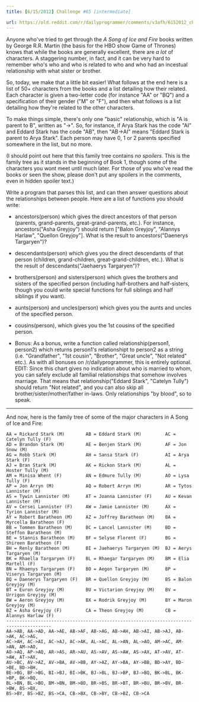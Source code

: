 ```yaml
---
title: [6/15/2012] Challenge #65 [intermediate]

url: https://old.reddit.com/r/dailyprogrammer/comments/v3afh/6152012_challenge_65_intermediate/
---
```


Anyone who've tried to get through the *A Song of Ice and Fire* books written by George R.R. Martin (the basis for the HBO show Game of Thrones) knows that while the books are generally excellent, there are *a lot* of characters. A staggering number, in fact, and it can be very hard to remember who's who and who is related to who and who had an incestual relationship with what sister or brother.

So, today, we make that a little bit easier! What follows at the end here is a list of 50+ characters from the books and a list detailing how their related. Each character is given a two-letter code (for instance "AA" or "BQ") and a specification of their gender ("M" or "F"), and then what follows is a list detailing how they're related to the other characters. 

To make things simple, there's only one "basic" relationship, which is "A is parent to B", written as "->". So, for instance, if Arya Stark has the code "AI" and Eddard Stark has the code "AB", then "AB->AI" means "Eddard Stark is parent to Arya Stark". Each person may have 0, 1 or 2 parents specified somewhere in the list, but no more.

(I should point out here that this family tree contains *no spoilers*. This is the family tree as it stands in the beginning of Book 1, though some of the characters you wont meet until much later. For those of you who've read the books or seen the show, please don't put any spoilers in the comments, even in hidden spoiler text.)

Write a program that parses this list, and can then answer questions about the relationships between people. Here are a list of functions you should write:

* ancestors(person) which gives the direct ancestors of that person (parents, grand-parents, great-grand-parents, etc.). For instance, ancestors("Asha Greyjoy") should return ["Balon Greyjoy", "Alannys Harlaw", "Quellon Greyjoy"]. What is the result to ancestors("Daenerys Targaryen")?

* descendants(person) which gives you the direct descendants of that person (children, grand-children, great-grand-children, etc.). What is the result of descendants("Jaehaerys Targaryen")?

* brothers(person) and sisters(person) which gives the brothers and sisters of the specified person (including half-brothers and half-sisters, though you could write special functions for full siblings and half siblings if you want).

* aunts(person) and uncles(person) which gives you the aunts and uncles of the specified person.

* cousins(person), which gives you the 1st cousins of the specified person.

* Bonus: As a bonus, write a function called relationship(person1, person2) which returns person1's relationshipt to person2 as a string (i.e. "Grandfather", "1st cousin", "Brother", "Great uncle", "Not related" etc.). As with all bonuses on /r/dailyprogrammer, this is entirely optional. EDIT: Since this chart gives no indication about who is married to whom, you can safely exclude all familial relationships that somehow involves marriage. That means that relationship("Eddard Stark", "Catelyn Tully") should return "Not related", and you can also skip all brother/sister/mother/father in-laws. Only relationships "by blood", so to speak. 

***


And now, here is the family tree of some of the major characters in A Song of Ice and Fire:

    AA = Rickard Stark (M)        AB = Eddard Stark (M)         AC = Catelyn Tully (F)        
    AD = Brandon Stark (M)        AE = Benjen Stark (M)         AF = Jon Snow (M)             
    AG = Robb Stark (M)           AH = Sansa Stark (F)          AI = Arya Stark (F)           
    AJ = Bran Stark (M)           AK = Rickon Stark (M)         AL = Hoster Tully (M)         
    AM = Minisa Whent (F)         AN = Edmure Tully (M)         AO = Lysa Tully (F)           
    AP = Jon Arryn (M)            AQ = Robert Arryn (M)         AR = Tytos Lannister (M)      
    AS = Tywin Lannister (M)      AT = Joanna Lannister (F)     AU = Kevan Lannister (M)      
    AV = Cersei Lannister (F)     AW = Jamie Lannister (M)      AX = Tyrion Lannister (M)     
    AY = Robert Baratheon (M)     AZ = Joffrey Baratheon (M)    BA = Myrcella Baratheon (F)   
    BB = Tommen Baratheon (M)     BC = Lancel Lannister (M)     BD = Steffon Baratheon (M)    
    BE = Stannis Baratheon (M)    BF = Selyse Florent (F)       BG = Shireen Baratheon (F)    
    BH = Renly Baratheon (M)      BI = Jaehaerys Targaryen (M)  BJ = Aerys Targaryen (M)      
    BK = Rhaella Targaryen (F)    BL = Rhaegar Targaryen (M)    BM = Elia Martell (F)         
    BN = Rhaenys Targaryen (F)    BO = Aegon Targaryen (M)      BP = Viserys Targaryen (M)    
    BQ = Daenerys Targaryen (F)   BR = Quellon Greyjoy (M)      BS = Balon Greyjoy (M)        
    BT = Euron Greyjoy (M)        BU = Victarion Greyjoy (M)    BV = Urrigon Greyjoy (M)      
    BW = Aeron Greyjoy (M)        BX = Rodrik Greyjoy (M)       BY = Maron Greyjoy (M)        
    BZ = Asha Greyjoy (F)         CA = Theon Greyjoy (M)        CB = Alannys Harlaw (F)       
    ---------------------------------------------------------------------------------------
    AA->AB, AA->AD, AA->AE, AB->AF, AB->AG, AB->AH, AB->AI, AB->AJ, AB->AK, AC->AG, 
    AC->AH, AC->AI, AC->AJ, AC->AK, AL->AC, AL->AN, AL->AO, AM->AC, AM->AN, AM->AO, 
    AO->AQ, AP->AQ, AR->AS, AR->AU, AS->AV, AS->AW, AS->AX, AT->AV, AT->AW, AT->AX, 
    AU->BC, AV->AZ, AV->BA, AV->BB, AY->AZ, AY->BA, AY->BB, BD->AY, BD->BE, BD->BH, 
    BE->BG, BF->BG, BI->BJ, BI->BK, BJ->BL, BJ->BP, BJ->BQ, BK->BL, BK->BP, BK->BQ, 
    BL->BN, BL->BO, BM->BN, BM->BO, BR->BS, BR->BT, BR->BU, BR->BV, BR->BW, BS->BX, 
    BS->BY, BS->BZ, BS->CA, CB->BX, CB->BY, CB->BZ, CB->CA
